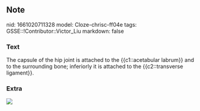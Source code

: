 ## Note
nid: 1661020711328
model: Cloze-chrisc-ff04e
tags: GSSE::!Contributor::Victor_Liu
markdown: false

### Text
The capsule of the hip joint is attached to the {{c1::acetabular labrum}} and to the surrounding bone; inferiorly it is attached to the {{c2::transverse ligament}}.

### Extra
<img src="paste-27fa04d42a5c94ff6d18e5e2bbf04ce5daff413d.jpg">
